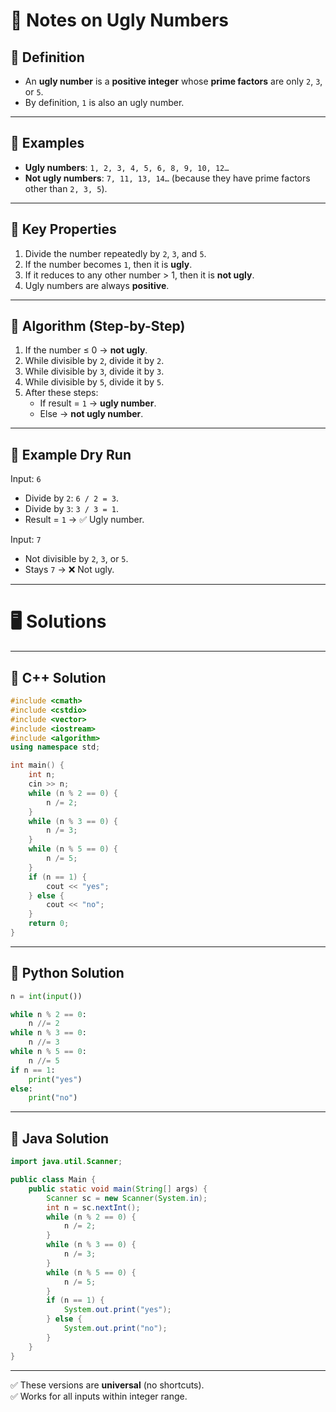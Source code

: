 # 📝 Notes on Ugly Numbers

## 🔹 Definition

- An **ugly number** is a **positive integer** whose **prime factors** are only `2`, `3`, or `5`.
- By definition, `1` is also an ugly number.

---

## 🔹 Examples

- **Ugly numbers**: `1, 2, 3, 4, 5, 6, 8, 9, 10, 12…`
- **Not ugly numbers**: `7, 11, 13, 14…` (because they have prime factors other than `2, 3, 5`).

---

## 🔹 Key Properties

1. Divide the number repeatedly by `2`, `3`, and `5`.
2. If the number becomes `1`, then it is **ugly**.
3. If it reduces to any other number > 1, then it is **not ugly**.
4. Ugly numbers are always **positive**.

---

## 🔹 Algorithm (Step-by-Step)

1. If the number ≤ 0 → **not ugly**.
2. While divisible by `2`, divide it by `2`.
3. While divisible by `3`, divide it by `3`.
4. While divisible by `5`, divide it by `5`.
5. After these steps:
    - If result = `1` → **ugly number**.
    - Else → **not ugly number**.

---

## 🔹 Example Dry Run

Input: `6`

- Divide by `2`: `6 / 2 = 3`.
- Divide by `3`: `3 / 3 = 1`.
- Result = `1` → ✅ Ugly number.

Input: `7`

- Not divisible by `2`, `3`, or `5`.
- Stays `7` → ❌ Not ugly.

---

# 🖥️ Solutions

---

## 🔹 C++ Solution

```cpp
#include <cmath>
#include <cstdio>
#include <vector>
#include <iostream>
#include <algorithm>
using namespace std;

int main() {
    int n;
    cin >> n;
    while (n % 2 == 0) {
        n /= 2;
    }
    while (n % 3 == 0) {
        n /= 3;
    }
    while (n % 5 == 0) {
        n /= 5;
    }
    if (n == 1) {
        cout << "yes";
    } else {
        cout << "no";
    }
    return 0;
}

```

---

## 🔹 Python Solution

```python
n = int(input())

while n % 2 == 0:
    n //= 2
while n % 3 == 0:
    n //= 3
while n % 5 == 0:
    n //= 5
if n == 1:
    print("yes")
else:
    print("no")

```

---

## 🔹 Java Solution

```java
import java.util.Scanner;

public class Main {
    public static void main(String[] args) {
        Scanner sc = new Scanner(System.in);
        int n = sc.nextInt();
        while (n % 2 == 0) {
            n /= 2;
        }
        while (n % 3 == 0) {
            n /= 3;
        }
        while (n % 5 == 0) {
            n /= 5;
        }
        if (n == 1) {
            System.out.print("yes");
        } else {
            System.out.print("no");
        }
    }
}

```

---

✅ These versions are **universal** (no shortcuts).  
✅ Works for all inputs within integer range.